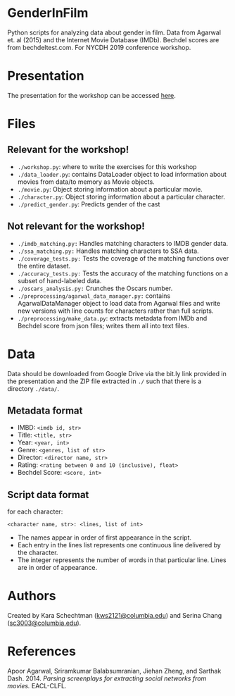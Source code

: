 # GenderInFilm
Python scripts for analyzing data about gender in film. Data from Agarwal et. al (2015) and the Internet Movie Database (IMDb). Bechdel scores are from bechdeltest.com. For NYCDH 2019 conference workshop.

# Presentation
The presentation for the workshop can be accessed [here](https://docs.google.com/presentation/d/1k3zPtqvZnywOYUoX6S0AS_4bdPv14bQXZo665a2acOA/edit?usp=sharing).
# Files
## Relevant for the workshop!
- `./workshop.py`: where to write the exercises for this workshop
- `./data_loader.py`: contains DataLoader object to load information about movies from data/to memory as Movie objects.
- `./movie.py`: Object storing information about a particular movie.
- `./character.py`: Object storing information about a particular character.
- `./predict_gender.py`: Predicts gender of the cast

## Not relevant for the workshop!
- `./imdb_matching.py:` Handles matching characters to IMDB gender data.
- `./ssa_matching.py:` Handles matching characters to SSA data.
- `./coverage_tests.py:` Tests the coverage of the matching functions over the entire dataset.
- `./accuracy_tests.py:` Tests the accuracy of the matching functions on a subset of hand-labeled data.
- `./oscars_analysis.py:` Crunches the Oscars number.
- `./preprocessing/agarwal_data_manager.py:` contains AgarwalDataManager object to load data from Agarwal files and write new versions with line counts for characters rather than full scripts.
- `./preprocessing/make_data.py`: extracts metadata from IMDb and Bechdel score from json files; writes them all into text files.


# Data
Data should be downloaded from Google Drive via the bit.ly link provided in the presentation and the ZIP file extracted in `./` such that there is a directory `./data/`.

## Metadata format
- IMBD: `<imdb id, str>`
- Title: `<title, str>`
- Year: `<year, int>`
- Genre: `<genres, list of str>`
- Director: `<director name, str>`
- Rating: `<rating between 0 and 10 (inclusive), float>`
- Bechdel Score: `<score, int>`

## Script data format

for each character:
```
<character name, str>: <lines, list of int>
```

- The names appear in order of first appearance in the script.
- Each entry in the lines list represents one continuous line delivered by the character.
- The integer represents the number of words in that particular line. Lines are in order of appearance.

# Authors
Created by Kara Schechtman (kws2121@columbia.edu) and Serina Chang (sc3003@columbia.edu).

# References
Apoor Agarwal, Sriramkumar Balabsumranian, Jiehan Zheng, and Sarthak Dash. 2014. *Parsing screenplays for extracting social networks from movies.* EACL-CLFL.
